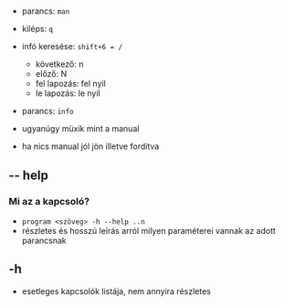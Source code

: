 #

- parancs: `man`
- kiléps: `q`
- infó keresése: `shift+6 = /`
  - következő: n
  - előző: N
  - fel lapozás: fel nyil
  - le lapozás: le nyil

- parancs: `info`
- ugyanúgy müxik mint a manual
- ha nics manual jól jön illetve fordítva

## -- help

### Mi az a kapcsoló?
 - `program <szöveg> -h --help ..n`
 - részletes és hosszú leírás arról milyen paraméterei vannak az adott parancsnak

## -h
- esetleges kapcsolók listája, nem annyira részletes